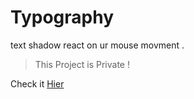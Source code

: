 # Typography

text shadow react on ur mouse movment . 

> This Project is Private !

Check it [Hier](https://aliho3ein.github.io/taypography-rc/) 
